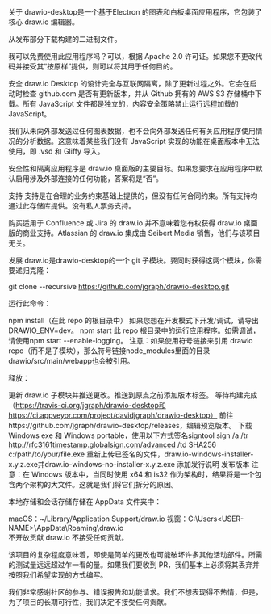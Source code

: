 关于
drawio-desktop是一个基于Electron 的图表和白板桌面应用程序，它包装了核心 draw.io 编辑器。

从发布部分下载构建的二进制文件。

我可以免费使用此应用程序吗？可以，根据 Apache 2.0 许可证。如果您不更改代码并接受其“按原样”提供，则可以将其用于任何目的。

安全
draw.io Desktop 的设计完全与互联网隔离，除了更新过程之外。它会在启动时检查 github.com 是否有更新版本，并从 Github 拥有的 AWS S3 存储桶中下载。所有 JavaScript 文件都是独立的，内容安全策略禁止运行远程加载的 JavaScript。

我们从未向外部发送过任何图表数据，也不会向外部发送任何有关应用程序使用情况的分析数据。这意味着某些我们没有 JavaScript 实现的功能在桌面版本中无法使用，即 .vsd 和 Gliffy 导入。

安全性和隔离应用程序是 draw.io 桌面版的主要目标。如果您要求在应用程序中默认启用涉及外部连接的任何功能，答案将是“否”。

支持
支持是在合理的业务约束基础上提供的，但没有任何合同约束。所有支持均通过此存储库提供。没有私人票务支持。

购买适用于 Confluence 或 Jira 的 draw.io 并不意味着您有权获得 draw.io 桌面版的商业支持。Atlassian 的 draw.io 集成由 Seibert Media 销售，他们与该项目无关。

发展
draw.io是drawio-desktop的一个 git 子模块。要同时获得这两个模块，你需要递归克隆：

git clone --recursive https://github.com/jgraph/drawio-desktop.git

运行此命令：

npm install（在此 repo 的根目录中）
如果您想在开发模式下开发/调试，请导出 DRAWIO_ENV=dev。
npm start 此 repo 根目录中的运行应用程序。如需调试，请使用npm start --enable-logging。
注意：如果使用符号链接来引用 drawio repo（而不是子模块），那么符号链接node_modules里面的目录drawio/src/main/webapp也会被引用。

释放：

更新 draw.io 子模块并推送更改。推送到原点之前添加版本标签。
等待构建完成（https://travis-ci.org/jgraph/drawio-desktop和https://ci.appveyor.com/project/davidjgraph/drawio-desktop）
前往https://github.com/jgraph/drawio-desktop/releases，编辑预览版本。
下载 Windows exe 和 Windows portable，使用以下方式签名signtool sign /a /tr http://rfc3161timestamp.globalsign.com/advanced /td SHA256 c:/path/to/your/file.exe
重新上传已签名的文件，draw.io-windows-installer-x.y.z.exe并draw.io-windows-no-installer-x.y.z.exe
添加发行说明
发布版本
注意：在 Windows 版本中，当同时使用 x64 和 is32 作为架构时，结果将是一个包含两个架构的大文件。这就是我们将它们拆分的原因。

本地存储和会话存储存储在 AppData 文件夹中：

macOS：~/Library/Application Support/draw.io
视窗：C:\Users\<USER-NAME>\AppData\Roaming\draw.io\
不开放贡献
draw.io 不接受任何贡献。

该项目的复杂程度意味着，即使是简单的更改也可能破坏许多其他活动部件。所需的测试量远远超过乍一看的量。如果我们要收到 PR，我们基本上必须将其丢弃并按照我们希望实现的方式编写。

我们非常感谢社区的参与、错误报告和功能请求。我们不想表现得不热情，但是，为了项目的长期可行性，我们决定不接受任何贡献。

